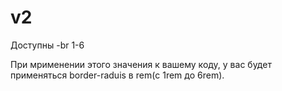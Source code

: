# v2

Доступны -br 1-6

При мрименении этого значения к вашему коду, у вас будет применяться border-raduis в rem(с 1rem до 6rem).
